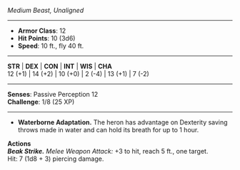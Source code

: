 _Medium Beast, Unaligned_

---

- **Armor Class**: 12
- **Hit Points**: 10 (3d6)
- **Speed**: 10 ft., fly 40 ft.

---

**STR** | **DEX** | **CON** | **INT** | **WIS** | **CHA**  
12 (+1) | 14 (+2) | 10 (+0) | 2 (-4) | 13 (+1) | 7 (-2)

---

**Senses**: Passive Perception 12  
**Challenge**: 1/8 (25 XP)

---

- **Waterborne Adaptation.** The heron has advantage on Dexterity saving throws made in water and can hold its breath for up to 1 hour.

**Actions**  
_**Beak Strike.**_ _Melee Weapon Attack:_ +3 to hit, reach 5 ft., one target.  
Hit: 7 (1d8 + 3) piercing damage.